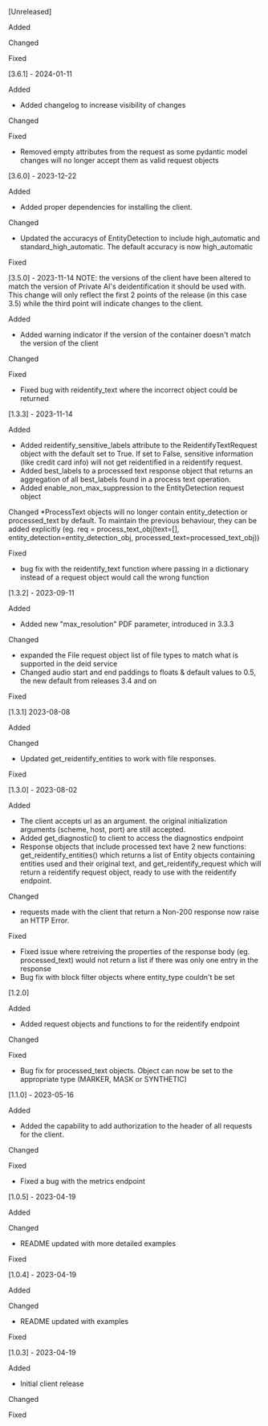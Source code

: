 
[Unreleased]

Added

Changed

Fixed

[3.6.1] - 2024-01-11

Added
* Added changelog to increase visibility of changes

Changed

Fixed
* Removed empty attributes from the request as some pydantic model changes will no longer accept them as valid request objects

[3.6.0] - 2023-12-22

Added
* Added proper dependencies for installing the client. 

Changed
* Updated the accuracys of EntityDetection to include high_automatic and standard_high_automatic. The default accuracy is now high_automatic

Fixed

[3.5.0] - 2023-11-14
NOTE: the versions of the client have been altered to match the version of Private AI's deidentification it should be used with. This change will only reflect the first 2 points of the release (in this case 3.5) while the third point will indicate changes to the client.

Added
* Added warning indicator if the version of the container doesn't match the version of the client

Changed

Fixed
* Fixed bug with reidentify_text where the incorrect object could be returned

[1.3.3] - 2023-11-14

Added
* Added reidentify_sensitive_labels attribute to the ReidentifyTextRequest object with the default set to True. If set to False, sensitive information (like credit card info) will not get reidentified in a reidentify request.
* Added best_labels to a processed text response object that returns an aggregation of all best_labels found in a process text operation.
* Added enable_non_max_suppression to the EntityDetection request object

Changed
*ProcessText objects will no longer contain entity_detection or processed_text by default. To maintain the previous behaviour, they can be added explicitly 
    (eg. req = process_text_obj(text=[], entity_detection=entity_detection_obj, processed_text=processed_text_obj))

Fixed
* bug fix with the reidentify_text function where passing in a dictionary instead of a request object would call the wrong function

[1.3.2] - 2023-09-11

Added
* Added new "max_resolution" PDF parameter, introduced in 3.3.3

Changed
* expanded the File request object list of file types to match what is supported in the deid service
* Changed audio start and end paddings to floats & default values to 0.5, the new default from releases 3.4 and on

Fixed

[1.3.1] 2023-08-08

Added

Changed
* Updated get_reidentify_entities to work with file responses.

Fixed

[1.3.0] - 2023-08-02


Added
* The client accepts url as an argument. the original initialization arguments (scheme, host, port) are still accepted. 
* Added get_diagnostic() to client to access the diagnostics endpoint 
* Response objects that include processed text have 2 new functions: get_reidentify_entities() which returns a list of Entity objects containing entities used and their original text, and get_reidentify_request which will return a reidentify request object, ready to use with the reidentify endpoint.

Changed
* requests made with the client that return a  Non-200 response now raise an HTTP Error.

Fixed
* Fixed issue where retreiving the properties of the response body (eg. processed_text) would not return a list if there was only one entry in the response
* Bug fix with block filter objects where entity_type couldn't be set

[1.2.0]

Added
* Added request objects and functions to for the reidentify endpoint

Changed


Fixed
* Bug fix for processed_text objects. Object can now be set to the appropriate type (MARKER, MASK or SYNTHETIC)

[1.1.0] - 2023-05-16

Added
* Added the capability to add authorization to the header of all requests for the client. 

Changed

Fixed
* Fixed a bug with the metrics endpoint

[1.0.5] - 2023-04-19

Added

Changed
* README updated with more detailed examples

Fixed

[1.0.4] - 2023-04-19

Added

Changed
* README updated with examples

Fixed

[1.0.3] - 2023-04-19

Added
* Initial client release

Changed

Fixed
